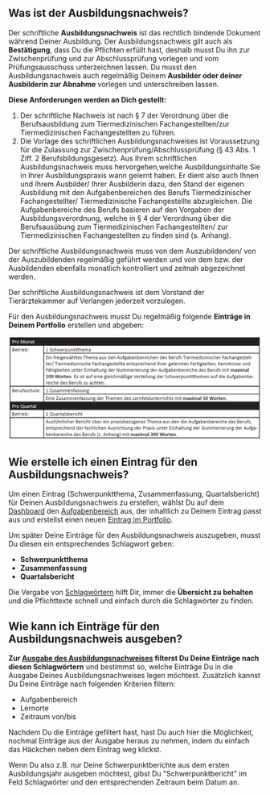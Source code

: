## Was ist der Ausbildungsnachweis?
Der schriftliche **Ausbildungsnachweis** ist das rechtlich bindende Dokument während Deiner Ausbildung. 
Der Ausbildungsnachweis gilt auch als **Bestätigung**, dass Du die Pflichten erfüllt hast, deshalb musst Du ihn zur Zwischenprüfung und zur Abschlussprüfung vorlegen und vom Prüfungsausschuss unterzeichnen lassen. Du musst den Ausbildungsnachweis auch regelmäßig Deinem **Ausbilder oder deiner Ausbilderin zur Abnahme** vorlegen und unterschreiben lassen.

**Diese Anforderungen werden an Dich gestellt:**

1. Der schriftliche Nachweis ist nach § 7 der Verordnung über die Berufsausbildung zum Tiermedizinischen Fachangestellten/zur Tiermedizinischen Fachangestellten zu führen.
2. Die Vorlage des schriftlichen Ausbildungsnachweises ist Voraussetzung für die Zulassung zur Zwischenprüfung/Abschlussprüfung (§ 43 Abs. 1 Ziff. 2 Berufsbildungsgesetz).
Aus Ihrem schriftlichen Ausbildungsnachweis muss hervorgehen,welche Ausbildungsinhalte Sie in Ihrer Ausbildungspraxis wann gelernt haben. Er dient also auch Ihnen und Ihrem Ausbilder/ Ihrer Ausbilderin dazu, den Stand der eigenen Ausbildung mit den Aufgabenbereichen des Berufs Tiermedizinischer Fachangestellter/ Tiermedizinische Fachangestellte abzugleichen. Die Aufgabenbereiche des Berufs basieren auf den Vorgaben der Ausbildungsverordnung, welche in § 4 der Verordnung über die Berufsausübung zum Tiermedizinischen Fachangestellten/ zur Tiermedizinischen Fachangestellten zu finden sind (s. Anhang).

Der schriftliche Ausbildungsnachweis muss von dem Auszubildenden/ von der Auszubildenden regelmäßig geführt werden und von dem bzw. der Ausbildenden ebenfalls monatlich kontrolliert und zeitnah abgezeichnet werden.

Der schriftliche Ausbildungsnachweis ist dem Vorstand der Tierärztekammer auf Verlangen jederzeit vorzulegen.

Für den Ausbildungsnachweis musst Du regelmäßig folgende **Einträge in Deinem Portfolio** erstellen und abgeben:

![Portfolioeinträge für den Ausbildungsnachweis](/media/Ausbildungsnachweis.png)

## Wie erstelle ich einen Eintrag für den Ausbildungsnachweis?
Um einen Eintrag (Schwerpunktthema, Zusammenfassung, Quartalsbericht) für Deinen Ausbildungsnachweis zu erstellen, wählst Du auf dem [Dashboard](dashboard/hilfe_dashboard.md) den  [Aufgabenbereich](aufgabenbereich/hilfe_aufgabenbereich_uebersicht.md) aus, der inhaltlich zu Deinem Eintrag passt aus und erstellst einen neuen [Eintrag im Portfolio](portfolio_eintrag/hilfe_eintrag_erstellen.md). 

Um später Deine Einträge für den Ausbildungsnachweis auszugeben, musst Du diesen ein entsprechendes Schlagwort geben:
* **Schwerpunktthema**
* **Zusammenfassung**
* **Quartalsbericht**

Die Vergabe von [Schlagwörtern](schlagwoerter/hilfe_schlagwoerter.md) hilft Dir, immer die **Übersicht zu behalten** und die Pflichttexte schnell und einfach durch die Schlagwörter zu finden.

## Wie kann ich Einträge für den Ausbildungsnachweis ausgeben?
**Zur [Ausgabe des Ausbildungsnachweises](ausgabe/hilfe_ausgabe.md) filterst Du Deine Einträge nach diesen Schlagwörtern** und bestimmst so, welche Einträge Du in die Ausgabe Deines Ausbildungsnachweises legen möchtest. Zusätzlich kannst Du Deine Einträge nach folgenden Kriterien filtern:
* Aufgabenbereich
* Lernorte
* Zeitraum von/bis

Nachdem Du die Einträge gefiltert hast, hast Du auch hier die Möglichkeit, nochmal Einträge aus der Ausgabe heraus zu nehmen, indem du einfach das Häckchen neben dem Eintrag weg klickst.

Wenn Du also z.B. nur Deine Schwerpunktberichte aus dem ersten Ausbildungsjahr ausgeben möchtest, gibst Du "Schwerpunktbericht" im Feld Schlagwörter und den entsprechenden Zeitraum beim Datum an.